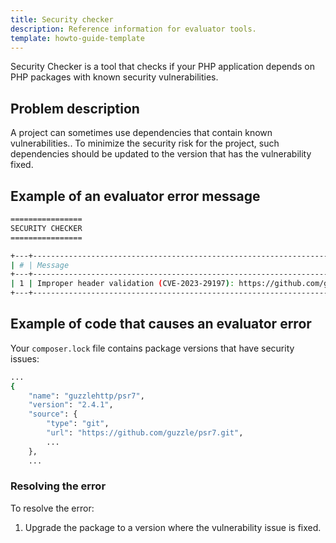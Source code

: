 ```yaml
---
title: Security checker
description: Reference information for evaluator tools.
template: howto-guide-template
---
```


Security Checker is a tool that checks if your PHP application depends on PHP packages with known security vulnerabilities.

## Problem description

A project can sometimes use dependencies that contain known vulnerabilities.. To minimize the security risk for the project, such dependencies should be updated to the version that has the vulnerability fixed.

## Example of an evaluator error message

```bash
================
SECURITY CHECKER
================

+---+---------------------------------------------------------------------------------------------------------------------+-----------------------+
| # | Message                                                                                                             | Target                |
+---+---------------------------------------------------------------------------------------------------------------------+-----------------------+
| 1 | Improper header validation (CVE-2023-29197): https://github.com/guzzle/psr7/security/advisories/GHSA-wxmh-65f7-jcvw | guzzlehttp/psr7:2.4.1 |
+---+---------------------------------------------------------------------------------------------------------------------+-----------------------+
```

## Example of code that causes an evaluator error

Your `composer.lock` file contains package versions that have security issues:

```bash
...
{
    "name": "guzzlehttp/psr7",
    "version": "2.4.1",
    "source": {
        "type": "git",
        "url": "https://github.com/guzzle/psr7.git",
        ...
    },
    ...
````

### Resolving the error

To resolve the error:
1. Upgrade the package to a version where the vulnerability issue is fixed.
